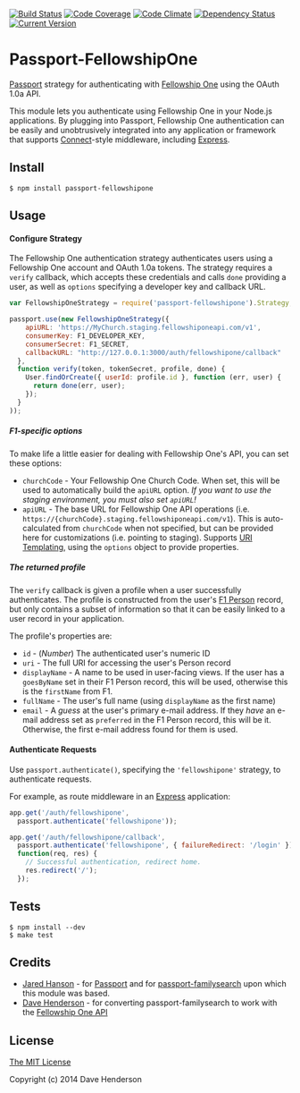 [![Build Status](https://img.shields.io/travis/hairyhenderson/passport-fellowshipone.svg)](http://travis-ci.org/hairyhenderson/passport-fellowshipone)
[![Code Coverage](https://img.shields.io/codeclimate/coverage/github/hairyhenderson/passport-fellowshipone.svg)](https://codeclimate.com/github/hairyhenderson/passport-fellowshipone)
[![Code Climate](https://img.shields.io/codeclimate/github/hairyhenderson/passport-fellowshipone.svg)](https://codeclimate.com/github/hairyhenderson/passport-fellowshipone)
[![Dependency Status](https://img.shields.io/gemnasium/hairyhenderson/passport-fellowshipone.svg)](https://gemnasium.com/hairyhenderson/passport-fellowshipone)
[![Current Version](https://img.shields.io/npm/v/passport-fellowshipone.svg)](https://www.npmjs.org/package/passport-fellowshipone)

# Passport-FellowshipOne

[Passport](http://passportjs.org/) strategy for authenticating with [Fellowship One](http://developer.fellowshipone.org) using the OAuth 1.0a API.

This module lets you authenticate using Fellowship One in your Node.js applications. By plugging into Passport, Fellowship One authentication can be easily and unobtrusively integrated into any application or framework that supports [Connect](http://www.senchalabs.org/connect/)-style middleware, including [Express](http://expressjs.com/).

## Install

    $ npm install passport-fellowshipone

## Usage

#### Configure Strategy

The Fellowship One authentication strategy authenticates users using a Fellowship One account and OAuth 1.0a tokens. The strategy requires a `verify` callback, which accepts these credentials and calls `done` providing a user, as well as `options` specifying a developer key and callback URL. 

```js
var FellowshipOneStrategy = require('passport-fellowshipone').Strategy;

passport.use(new FellowshipOneStrategy({
    apiURL: 'https://MyChurch.staging.fellowshiponeapi.com/v1',
    consumerKey: F1_DEVELOPER_KEY,
    consumerSecret: F1_SECRET,
    callbackURL: "http://127.0.0.1:3000/auth/fellowshipone/callback"
  },
  function verify(token, tokenSecret, profile, done) {
    User.findOrCreate({ userId: profile.id }, function (err, user) {
      return done(err, user);
    });
  }
));
```

##### F1-specific options

To make life a little easier for dealing with Fellowship One's API, you can set these options:

- `churchCode` - Your Fellowship One Church Code. When set, this will be used to automatically build the `apiURL` option. _If you want to use the staging environment, you must also set `apiURL`!_
- `apiURL` - The base URL for Fellowship One API operations (i.e. `https://{churchCode}.staging.fellowshiponeapi.com/v1`). 
This is auto-calculated from `churchCode` when not specified, but can be provided here for customizations (i.e. pointing to staging).
Supports [URI Templating](http://tools.ietf.org/html/rfc6570), using the `options` object to provide properties.

##### The returned profile

The `verify` callback is given a profile when a user successfully authenticates. The profile is constructed from the user's [F1 Person](http://developer.fellowshipone.com/docs/v1/People.help) record, but only contains a subset of information so that it can be easily linked to a user record in your application.

The profile's properties are:

- `id` - (_Number_) The authenticated user's numeric ID
- `uri` - The full URI for accessing the user's Person record
- `displayName` - A name to be used in user-facing views. If the user has a `goesByName` set in their F1 Person record, this will be used, otherwise this is the `firstName` from F1.
- `fullName` - The user's full name (using `displayName` as the first name)
- `email` - A _guess_ at the user's primary e-mail address. If they _have_ an e-mail address set as `preferred` in the F1 Person record, this will be it. Otherwise, the first e-mail address found for them is used.

#### Authenticate Requests

Use `passport.authenticate()`, specifying the `'fellowshipone'` strategy, to authenticate requests.

For example, as route middleware in an [Express](http://expressjs.com/) application:

```js
app.get('/auth/fellowshipone',
  passport.authenticate('fellowshipone'));

app.get('/auth/fellowshipone/callback', 
  passport.authenticate('fellowshipone', { failureRedirect: '/login' }),
  function(req, res) {
    // Successful authentication, redirect home.
    res.redirect('/');
  });
```

<!-- Coming soon!
## Examples

For a complete, working example, refer to the [login example](https://github.com/hairyhenderson/passport-fellowshipone/tree/master/examples/login).
-->

## Tests

    $ npm install --dev
    $ make test

## Credits

  - [Jared Hanson](http://github.com/jaredhanson) - for [Passport](http://passportjs.org/) and for [passport-familysearch](https://github.com/jaredhanson/passport-familysearch) upon which this module was based.
  - [Dave Henderson](http://github.com/hairyhenderson) - for converting passport-familysearch to work with the [Fellowship One API](http://developer.fellowshipone.com/)


## License

[The MIT License](http://opensource.org/licenses/MIT)

Copyright (c) 2014 Dave Henderson
